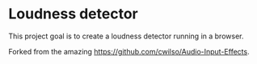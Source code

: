 # Loudness detector

This project goal is to create a loudness detector running in a browser.

Forked from the amazing https://github.com/cwilso/Audio-Input-Effects.
